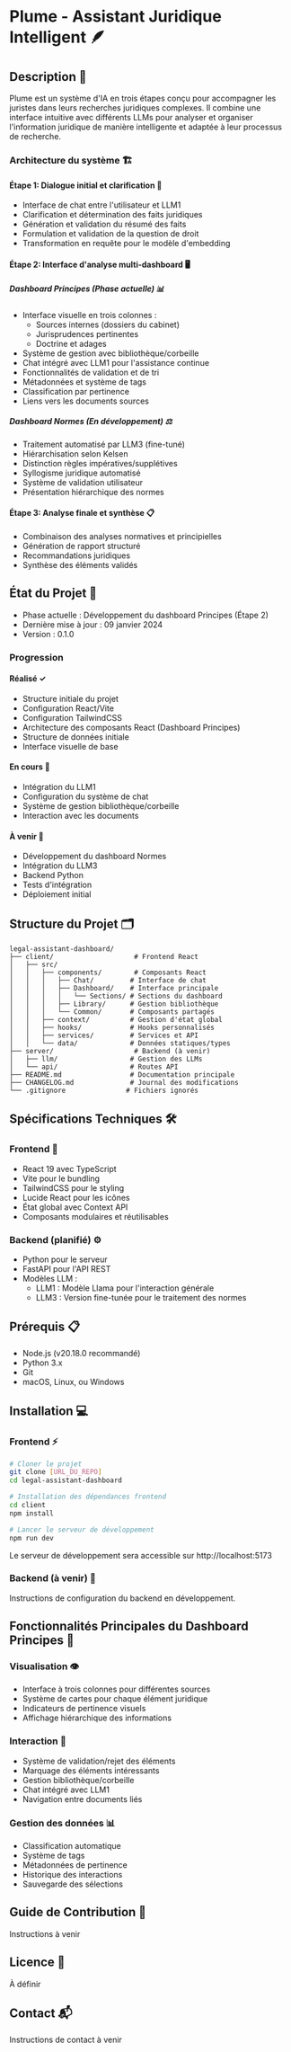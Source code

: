# Plume - Assistant Juridique Intelligent 🪶

## Description 📝
Plume est un système d'IA en trois étapes conçu pour accompagner les juristes dans leurs recherches juridiques complexes. Il combine une interface intuitive avec différents LLMs pour analyser et organiser l'information juridique de manière intelligente et adaptée à leur processus de recherche.

### Architecture du système 🏗️

#### Étape 1: Dialogue initial et clarification 💬
- Interface de chat entre l'utilisateur et LLM1
- Clarification et détermination des faits juridiques
- Génération et validation du résumé des faits
- Formulation et validation de la question de droit
- Transformation en requête pour le modèle d'embedding

#### Étape 2: Interface d'analyse multi-dashboard 🖥️
##### Dashboard Principes (Phase actuelle) 📊
- Interface visuelle en trois colonnes :
  - Sources internes (dossiers du cabinet)
  - Jurisprudences pertinentes
  - Doctrine et adages
- Système de gestion avec bibliothèque/corbeille
- Chat intégré avec LLM1 pour l'assistance continue
- Fonctionnalités de validation et de tri
- Métadonnées et système de tags
- Classification par pertinence
- Liens vers les documents sources

##### Dashboard Normes (En développement) ⚖️
- Traitement automatisé par LLM3 (fine-tuné)
- Hiérarchisation selon Kelsen
- Distinction règles impératives/supplétives
- Syllogisme juridique automatisé
- Système de validation utilisateur
- Présentation hiérarchique des normes

#### Étape 3: Analyse finale et synthèse 📋
- Combinaison des analyses normatives et principielles
- Génération de rapport structuré
- Recommandations juridiques
- Synthèse des éléments validés

## État du Projet 🚀
- Phase actuelle : Développement du dashboard Principes (Étape 2)
- Dernière mise à jour : 09 janvier 2024
- Version : 0.1.0

### Progression
#### Réalisé ✓
- Structure initiale du projet
- Configuration React/Vite
- Configuration TailwindCSS
- Architecture des composants React (Dashboard Principes)
- Structure de données initiale
- Interface visuelle de base

#### En cours 🔄
- Intégration du LLM1
- Configuration du système de chat
- Système de gestion bibliothèque/corbeille
- Interaction avec les documents

#### À venir 🎯
- Développement du dashboard Normes
- Intégration du LLM3
- Backend Python
- Tests d'intégration
- Déploiement initial

## Structure du Projet 🗂️
```
legal-assistant-dashboard/
├── client/                    # Frontend React
│   ├── src/
│   │   ├── components/        # Composants React
│   │   │   ├── Chat/         # Interface de chat
│   │   │   ├── Dashboard/    # Interface principale
│   │   │   │   └── Sections/ # Sections du dashboard
│   │   │   ├── Library/      # Gestion bibliothèque
│   │   │   └── Common/       # Composants partagés
│   │   ├── context/          # Gestion d'état global
│   │   ├── hooks/            # Hooks personnalisés
│   │   ├── services/         # Services et API
│   │   └── data/             # Données statiques/types
├── server/                    # Backend (à venir)
│   ├── llm/                  # Gestion des LLMs
│   └── api/                  # Routes API
├── README.md                 # Documentation principale
├── CHANGELOG.md              # Journal des modifications
└── .gitignore               # Fichiers ignorés
```

## Spécifications Techniques 🛠️

### Frontend 🎨
- React 19 avec TypeScript
- Vite pour le bundling
- TailwindCSS pour le styling
- Lucide React pour les icônes
- État global avec Context API
- Composants modulaires et réutilisables

### Backend (planifié) ⚙️
- Python pour le serveur
- FastAPI pour l'API REST
- Modèles LLM :
  - LLM1 : Modèle Llama pour l'interaction générale
  - LLM3 : Version fine-tunée pour le traitement des normes

## Prérequis 📋
- Node.js (v20.18.0 recommandé)
- Python 3.x
- Git
- macOS, Linux, ou Windows

## Installation 💻

### Frontend ⚡
```bash
# Cloner le projet
git clone [URL_DU_REPO]
cd legal-assistant-dashboard

# Installation des dépendances frontend
cd client
npm install

# Lancer le serveur de développement
npm run dev
```

Le serveur de développement sera accessible sur http://localhost:5173

### Backend (à venir) 🔧
Instructions de configuration du backend en développement.

## Fonctionnalités Principales du Dashboard Principes 🎯

### Visualisation 👁️
- Interface à trois colonnes pour différentes sources
- Système de cartes pour chaque élément juridique
- Indicateurs de pertinence visuels
- Affichage hiérarchique des informations

### Interaction 🤝
- Système de validation/rejet des éléments
- Marquage des éléments intéressants
- Gestion bibliothèque/corbeille
- Chat intégré avec LLM1
- Navigation entre documents liés

### Gestion des données 📊
- Classification automatique
- Système de tags
- Métadonnées de pertinence
- Historique des interactions
- Sauvegarde des sélections

## Guide de Contribution 🤝
Instructions à venir

## Licence 📜
À définir

## Contact 📬
Instructions de contact à venir